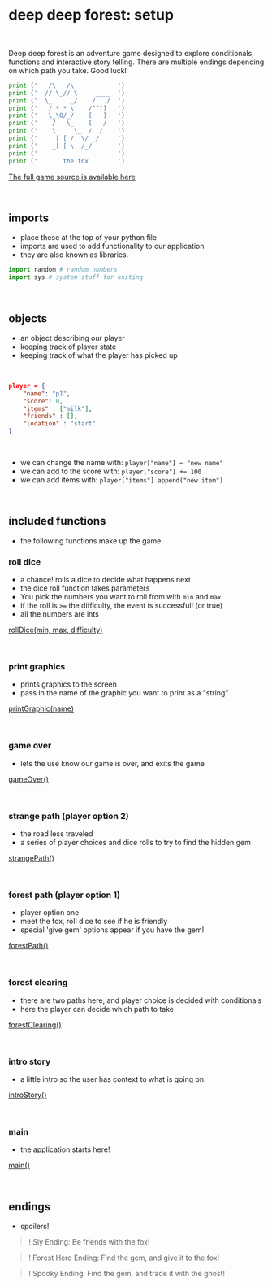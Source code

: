 # deep deep forest: setup

<br/>

Deep deep forest is an adventure game designed to explore conditionals, functions and interactive story telling. There are multiple endings depending on which path you take. Good luck!

```python
print ('   /\   /\            ')
print ('  // \_// \     ____  ')
print ('  \_     _/    /   /  ')
print ('   / * * \    /^^^]   ')
print ('   \_\O/_/    [   ]   ')
print ('    /   \_    [   /   ')
print ('    \     \_  /  /    ')
print ('     [ [ /  \/ _/     ')
print ('    _[ [ \  /_/       ')
print ('                      ')
print ('       the fox        ')
```

[The full game source is available here](https://github.com/areaofeffect/hello-world/blob/main/week3/examples/python3/deep-deep-forest/deep-deep-forest.py)

<br/>

## imports

- place these at the top of your python file
- imports are used to add functionality to our application
- they are also known as libraries.

```python
import random # random numbers
import sys # system stuff for exiting
```

<br/>

## objects

- an object describing our player
- keeping track of player state
- keeping track of what the player has picked up

<br/>

```json
player = {
    "name": "p1",
    "score": 0,
    "items" : ["milk"],
    "friends" : [],
    "location" : "start"
}
```

<br/>

- we can change the name with: `player["name"] = "new name"`
- we can add to the score with: `player["score"] += 100`
- we can add items with: `player["items"].append("new item")`

<br/>

## included functions

- the following functions make up the game

### roll dice

- a chance! rolls a dice to decide what happens next
- the dice roll function takes parameters
- You pick the numbers you want to roll from with `min` and `max`
- if the roll is `>=` the difficulty, the event is successful! (or true)
- all the numbers are ints

[rollDice(min, max, difficulty)](https://github.com/areaofeffect/hello-world/blob/main/week3/examples/python3/deep-deep-forest/deep-deep-forest.py#L27)

<br/>

### print graphics

- prints graphics to the screen
- pass in the name of the graphic you want to print as a "string"

[printGraphic(name)](https://github.com/areaofeffect/hello-world/blob/main/week3/examples/python3/deep-deep-forest/deep-deep-forest.py#L40)

<br/>

### game over

- lets the use know our game is over, and exits the game

[gameOver()](https://github.com/areaofeffect/hello-world/blob/main/week3/examples/python3/deep-deep-forest/deep-deep-forest.py#L112)

<br/>

### strange path (player option 2)

- the road less traveled
- a series of player choices and dice rolls to try to find the hidden gem

[strangePath()](https://github.com/areaofeffect/hello-world/blob/main/week3/examples/python3/deep-deep-forest/deep-deep-forest.py#L122)

<br/>

### forest path (player option 1)

- player option one
- meet the fox, roll dice to see if he is friendly
- special 'give gem' options appear if you have the gem!

[forestPath()](https://github.com/areaofeffect/hello-world/blob/main/week3/examples/python3/deep-deep-forest/deep-deep-forest.py#L186)

<br/>

### forest clearing

- there are two paths here, and player choice is decided with conditionals
- here the player can decide which path to take

[forestClearing()](https://github.com/areaofeffect/hello-world/blob/main/week3/examples/python3/deep-deep-forest/deep-deep-forest.py#L276)

<br/>

### intro story

- a little intro so the user has context to what is going on.

[introStory()](https://github.com/areaofeffect/hello-world/blob/main/week3/examples/python3/deep-deep-forest/deep-deep-forest.py#L334)

<br/>

### main

- the application starts here!

[main()](https://github.com/areaofeffect/hello-world/blob/main/week3/examples/python3/deep-deep-forest/deep-deep-forest.py#L362)

<br/>

## endings

- spoilers!

> ! Sly Ending: Be friends with the fox!

> ! Forest Hero Ending: Find the gem, and give it to the fox!

> ! Spooky Ending: Find the gem, and trade it with the ghost!
